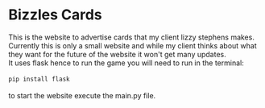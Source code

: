 # Bizzles Cards
This is the website to advertise cards that my client lizzy stephens makes. <br>
Currently this is only a small website and while my client thinks about what they want for the future of the website it won't get many updates.<br>
It uses flask hence to run the game you will need to run in the terminal:<br><br>
<code>pip install flask</code><br><br>
to start the website execute the main.py file.

